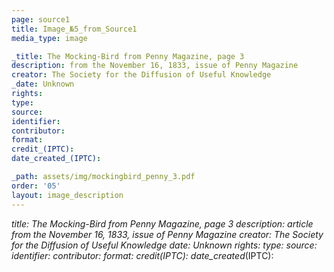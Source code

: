 ```yaml
---
page: source1
title: Image_№5_from_Source1
media_type: image

_title: The Mocking-Bird from Penny Magazine, page 3
description: from the November 16, 1833, issue of Penny Magazine
creator: The Society for the Diffusion of Useful Knowledge
_date: Unknown
rights: 
type: 
source:
identifier:
contributor:
format:
credit_(IPTC):
date_created_(IPTC):

_path: assets/img/mockingbird_penny_3.pdf
order: '05'
layout: image_description
---
```


_title: The Mocking-Bird from Penny Magazine, page 3 
description: article from the November 16, 1833, issue of Penny Magazine
creator: The Society for the Diffusion of Useful Knowledge
_date: Unknown
rights: 
type: 
source:
identifier:
contributor:
format:
credit_(IPTC):
date_created_(IPTC):
